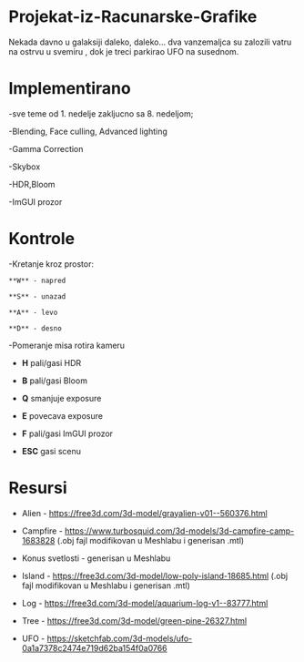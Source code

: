 # Projekat-iz-Racunarske-Grafike

Nekada davno u galaksiji daleko, daleko... dva vanzemaljca su zalozili vatru na ostrvu u svemiru , dok je treci parkirao UFO na susednom.

# Implementirano

-sve teme od 1. nedelje zakljucno sa 8. nedeljom;

-Blending, Face culling, Advanced lighting

-Gamma Correction 

-Skybox

-HDR,Bloom

-ImGUI prozor

# Kontrole

-Kretanje kroz prostor:
	
	**W** - napred
	
	**S** - unazad
	
	**A** - levo
	
	**D** - desno


-Pomeranje misa rotira kameru


- **H** pali/gasi HDR


- **B** pali/gasi Bloom


- **Q** smanjuje exposure


- **E** povecava exposure


- **F** pali/gasi ImGUI prozor

- **ESC** gasi scenu

# Resursi

- Alien - https://free3d.com/3d-model/grayalien-v01--560376.html

- Campfire - https://www.turbosquid.com/3d-models/3d-campfire-camp-1683828 (.obj fajl modifikovan u Meshlabu i generisan .mtl)

- Konus svetlosti - generisan u Meshlabu

- Island - https://free3d.com/3d-model/low-poly-island-18685.html (.obj fajl modifikovan u Meshlabu i generisan .mtl)

- Log - https://free3d.com/3d-model/aquarium-log-v1--83777.html

- Tree - https://free3d.com/3d-model/green-pine-26327.html

- UFO - https://sketchfab.com/3d-models/ufo-0a1a7378c2474e719d62ba154f0a0766
